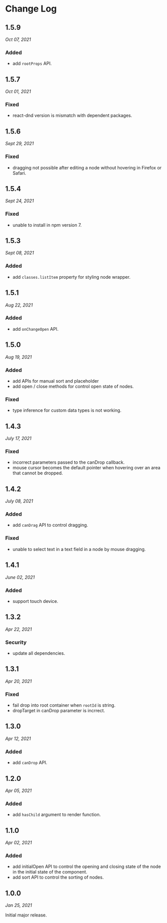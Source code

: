 # Change Log

## 1.5.9

_Oct 07, 2021_

### Added

- add `rootProps` API.

## 1.5.7

_Oct 01, 2021_

### Fixed

- react-dnd version is mismatch with dependent packages.

## 1.5.6

_Sept 29, 2021_

### Fixed

- dragging not possible after editing a node without hovering in Firefox or Safari.

## 1.5.4

_Sept 24, 2021_

### Fixed

- unable to install in npm version 7.

## 1.5.3

_Sept 08, 2021_

### Added

- add `classes.listItem` property for styling node wrapper.

## 1.5.1

_Aug 22, 2021_

### Added

- add `onChangeOpen` API.

## 1.5.0

_Aug 19, 2021_

### Added

- add APIs for manual sort and placeholder
- add open / close methods for control open state of nodes.

### Fixed

- type inference for custom data types is not working.

## 1.4.3

_July 17, 2021_

### Fixed

- incorrect parameters passed to the canDrop callback.
- mouse cursor becomes the default pointer when hovering over an area that cannot be dropped.

## 1.4.2

_July 08, 2021_

### Added

- add `canDrag` API to control dragging.

### Fixed

- unable to select text in a text field in a node by mouse dragging.

## 1.4.1

_June 02, 2021_

### Added

- support touch device.

## 1.3.2

_Apr 22, 2021_

### Security

- update all dependencies.

## 1.3.1

_Apr 20, 2021_

### Fixed

- fail drop into root container when `rootId` is string.
- dropTarget in canDrop parameter is incrrect.

## 1.3.0

_Apr 12, 2021_

### Added

- add `canDrop` API.

## 1.2.0

_Apr 05, 2021_

### Added

- add `hasChild` argument to render function.

## 1.1.0

_Apr 02, 2021_

### Added

- add initialOpen API to control the opening and closing state of the node in the initial state of the component.
- add sort API to control the sorting of nodes.

## 1.0.0

_Jan 25, 2021_

Initial major release.
